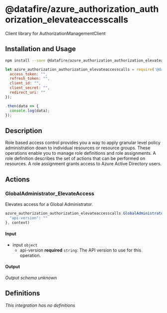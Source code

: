 # @datafire/azure_authorization_authorization_elevateaccesscalls

Client library for AuthorizationManagementClient

## Installation and Usage
```bash
npm install --save @datafire/azure_authorization_authorization_elevateaccesscalls
```
```js
let azure_authorization_authorization_elevateaccesscalls = require('@datafire/azure_authorization_authorization_elevateaccesscalls').create({
  access_token: "",
  refresh_token: "",
  client_id: "",
  client_secret: "",
  redirect_uri: ""
});

.then(data => {
  console.log(data);
});
```

## Description

Role based access control provides you a way to apply granular level policy administration down to individual resources or resource groups. These operations enable you to manage role definitions and role assignments. A role definition describes the set of actions that can be performed on resources. A role assignment grants access to Azure Active Directory users.

## Actions

### GlobalAdministrator_ElevateAccess
Elevates access for a Global Administrator.


```js
azure_authorization_authorization_elevateaccesscalls.GlobalAdministrator_ElevateAccess({
  "api-version": ""
}, context)
```

#### Input
* input `object`
  * api-version **required** `string`: The API version to use for this operation.

#### Output
*Output schema unknown*



## Definitions

*This integration has no definitions*
